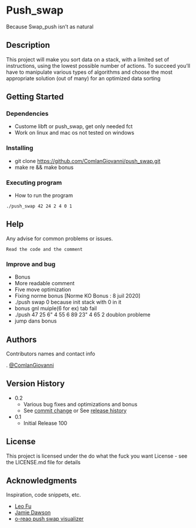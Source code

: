 # Push_swap

Because Swap_push isn’t as natural

## Description

This project will make you sort data on a stack, with a limited set of instructions, using
the lowest possible number of actions. To succeed you’ll have to manipulate various
types of algorithms and choose the most appropriate solution (out of many) for an
optimized data sorting

## Getting Started

### Dependencies

* Custome libft or push_swap, get only needed fct
* Work on linux and mac os not tested on windows

### Installing

* git clone https://github.com/ComlanGiovanni/push_swap.git
* make re && make bonus

### Executing program

* How to run the program
```
./push_swap 42 24 2 4 0 1
```

## Help

Any advise for common problems or issues.
```
Read the code and the comment
```

### Improve and bug

* Bonus
* More readable comment
* Five move optimization
* Fixing norme bonus [Norme KO Bonus : 8 juil 2020]
* ./push swap 0  because init stack with 0 in it
* bonus gnl muiple(6 for ex) tab fail
* ./push 47 25 6" 4 55 6 89 23" 4 65 2 doublon probleme
* jump dans bonus

## Authors

Contributors names and contact info

. [@ComlanGiovanni](https://github.com/ComlanGiovanni)

## Version History

* 0.2
    * Various bug fixes and optimizations and bonus
    * See [commit change]() or See [release history]()
* 0.1
    * Initial Release 100

## License

This project is licensed under the do what the fuck you want License - see the LICENSE.md file for details

## Acknowledgments

Inspiration, code snippets, etc.
* [Leo Fu](https://medium.com/nerd-for-tech/push-swap-tutorial-fa746e6aba1e)
* [Jamie Dawson](https://medium.com/@jamierobertdawson/push-swap-the-least-amount-of-moves-with-two-stacks-d1e76a71789a)
* [o-reao push swap visualizer](https://github.com/o-reo/push_swap_visualizer)
